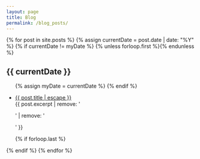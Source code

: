 ```yaml
---
layout: page
title: Blog
permalink: /blog_posts/
---
```

<!-- Recent posts -->
<!-- <ul class="post-list">
{% for post in site.posts limit:4 %}
  {% if post.url %}
    <li>
      {% assign date_format = site.minima.date_format | default: "%b %-d, %Y" %}
      <span class="post-meta">{{ post.date | date: date_format }}</span>
      <p>
        <a class="post-content" href="{{ post.url | relative_url }}">{{ post.title | escape }}</a>
        <br>{{ post.excerpt | remove: '<p>' | remove: '</p>' }}
      </p>
    </li>
  {% endif %}
{% endfor %}
  </ul> -->

<!-- All posts organised by year -->
<section class="archive-post-list">
   {% for post in site.posts %}
       {% assign currentDate = post.date | date: "%Y" %}
       {% if currentDate != myDate %}
           {% unless forloop.first %}</ul>{% endunless %}
           <h1>{{ currentDate }}</h1>
           <ul>
           {% assign myDate = currentDate %}
       {% endif %}
       <!-- <li><a href="{{ post.url }}"><span>{{ post.date | date: "%B %-d, %Y" }}</span> - {{ post.title }}</a></li>
    <li><a href="{{ post.url }}">{{ post.title }}</a></li> -->
        <li>
      <!-- {% assign date_format = site.minima.date_format | default: "%b %-d, %Y" %} -->
      <!-- <span class="post-meta">{{ post.date | date: date_format }}</span> -->
      <p>
        <a class="post-content" href="{{ post.url | relative_url }}">{{ post.title | escape }}</a>
        <br>{{ post.excerpt | remove: '<p>' | remove: '</p>' }}
      </p>
    </li>
       {% if forloop.last %}</ul>{% endif %}
   {% endfor %}
</section>